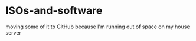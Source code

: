# ISOs-and-software
moving some of it to GitHub because I'm running out of space on my house server
